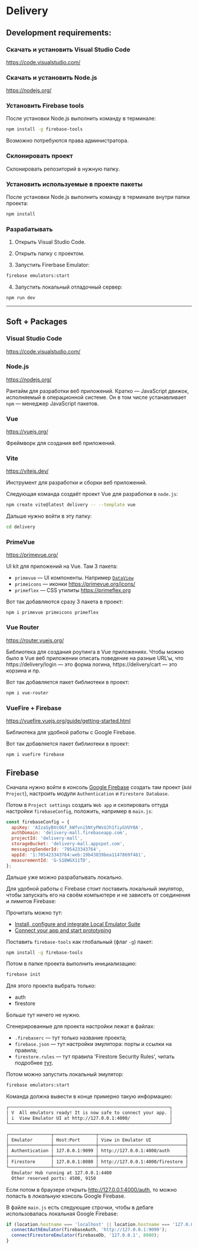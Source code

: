 # Delivery

## Development requirements:

### Скачать и установить Visual Studio Code

https://code.visualstudio.com/

### Скачать и установить Node.js

https://nodejs.org/

### Установить Firebase tools

После установки Node.js выполнить команду в терминале:

```sh
npm install -g firebase-tools
```

Возможно потребуются права администратора.

### Склонировать проект

Склонировать репозиторий в нужную папку.

### Установить используемые в проекте пакеты

После установки Node.js выполнить команду в терминале внутри папки проекта:

```sh
npm install
```

### Разрабатывать

1. Открыть Visual Studio Code.

2. Открыть папку с проектом.

3. Запустить Firerbase Emulator:

```sh
firebase emulators:start
```

4. Запустить локальный отладочный сервер:

```sh
npm run dev
```

---

## Soft + Packages

### Visual Studio Code

https://code.visualstudio.com/

### Node.js

https://nodejs.org/

Рантайм для разработки веб приложений.
Кратко — JavaScript движок, исполняемый в операционной системе.
Он в том числе устанавливает `npm` — менеджер JavaScript пакетов.

### Vue

https://vuejs.org/

Фреймворк для создания веб приложений.

### Vite

https://vitejs.dev/

Инструмент для разработки и сборки веб приложений.

Следующая команда создаёт проект Vue для разработки в `node.js`:

```sh
npm create vite@latest delivery -- --template vue
```

Дальше нужно войти в эту папку:

```sh
cd delivery
```

### PrimeVue

https://primevue.org/

UI kit для приложений на Vue.
Там 3 пакета:

- `primevue` — UI компоненты. Например [`DataView`](https://primevue.org/dataview/)
- `primeicons` — иконки https://primevue.org/icons/
- `primeflex` — CSS утилиты https://primeflex.org

Вот так добавляются сразу 3 пакета в проект:

```
npm i primevue primeicons primeflex
```

### Vue Router

https://router.vuejs.org/

Библиотека для создания роутинга в Vue приложениях.
Чтобы можно было в Vue веб приложении описать поведение на разные URL'ы, что https://delivery/login — это форма логина, https://delivery/cart — это корзина и пр.

Вот так добавляется пакет библиотеки в проект:

```sh
npm i vue-router
```

### VueFire + Firebase

https://vuefire.vuejs.org/guide/getting-started.html

Библиотека для удобной работы с Google Firebase.

Вот так добавляется пакет библиотеки в проект:

```sh
npm i vuefire firebase
```

## Firebase

Сначала нужно войти в консоль [Google Firebase](https://firebase.google.com/) создать там проект (`Add Project`), настроить модули `Authentication` и `Firestore Database`.

Потом в `Project settings` создать `Web app` и скопировать оттуда настройки `firebaseConfig`, положить, например в `main.js`:

```js
const firebaseConfig = {
  apiKey: 'AIzaSyBVcOGf_kWfvni5NtyPWsUJh1fiyGVUY0A',
  authDomain: 'delivery-mall.firebaseapp.com',
  projectId: 'delivery-mall',
  storageBucket: 'delivery-mall.appspot.com',
  messagingSenderId: '705423343764',
  appId: '1:705423343764:web:19b43839bea1147869f481',
  measurementId: 'G-S18WGX11TD',
};
```

Дальше уже можно разрабатывать локально.

Для удобной работы с Firebase стоит поставить локальный эмулятор, чтобы запускать его на своём компьютере и не зависеть от соединения и лимитов Firebase:

Прочитать можно тут:

- [Install, configure and integrate Local Emulator Suite](https://firebase.google.com/docs/emulator-suite/install_and_configure)
- [Connect your app and start prototyping](https://firebase.google.com/docs/emulator-suite/connect_and_prototype)

Поставить `firebase-tools` как глобальный (флаг `-g`) пакет:

```sh
npm install -g firebase-tools
```

Потом в папке проекта выполнить инициализацию:

```sh
firebase init
```

Для этого проекта выбрать только:

- auth
- firestore

Больше тут ничего не нужно.

Сгенерированные для проекта настройки лежат в файлах:

- `.firebaserc` — тут только название проекта;
- `firebase.json` — тут настройки эмулятора: порты и ссылки на правила;
- `firestore.rules` — тут правила 'Firestore Security Rules', читать подробнее [тут](https://firebase.google.com/docs/firestore/security/get-started).

Потом можно запустить локальный эмулятор:

```sh
firebase emulators:start
```

Команда должна вывести в конце примерно такую информацию:

```sh
┌─────────────────────────────────────────────────────────────┐
│ V  All emulators ready! It is now safe to connect your app. │
│ i  View Emulator UI at http://127.0.0.1:4000/               │
└─────────────────────────────────────────────────────────────┘

┌────────────────┬────────────────┬─────────────────────────────────┐
│ Emulator       │ Host:Port      │ View in Emulator UI             │
├────────────────┼────────────────┼─────────────────────────────────┤
│ Authentication │ 127.0.0.1:9099 │ http://127.0.0.1:4000/auth      │
├────────────────┼────────────────┼─────────────────────────────────┤
│ Firestore      │ 127.0.0.1:8080 │ http://127.0.0.1:4000/firestore │
└────────────────┴────────────────┴─────────────────────────────────┘
  Emulator Hub running at 127.0.0.1:4400
  Other reserved ports: 4500, 9150
```

Если потом в браузере открыть http://127.0.0.1:4000/auth, то можно попасть в _локальную_ консоль Google Firebase.

В файле `main.js` есть следующие строчки, чтобы в дебаге использовалась локальная Google Firebase:

```js
if (location.hostname === 'localhost' || location.hostname === '127.0.0.1') {
  connectAuthEmulator(firebaseAuth, 'http://127.0.0.1:9099');
  connectFirestoreEmulator(firebaseDb, '127.0.0.1', 8080);
}
```


